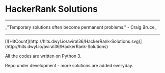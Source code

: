 # HackerRank Solutions

<hr>
 _"Temporary solutions often become permanent problems." - Craig Bruce_
<hr>
[![HitCount](http://hits.dwyl.io/aviral36/HackerRank-Solutions.svg)](http://hits.dwyl.io/aviral36/HackerRank-Solutions)

All the codes are written on Python 3.

Repo under development - more solutions are added everyday.
